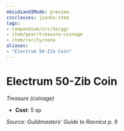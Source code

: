 ```yaml
---
obsidianUIMode: preview
cssclasses: json5e-item
tags:
- compendium/src/5e/ggr
- item/gear/treasure-coinage
- item/rarity/none
aliases: 
- "Electrum 50-Zib Coin"
---
```

# Electrum 50-Zib Coin
*Treasure (coinage)*  

- **Cost**: 5 sp

*Source: Guildmasters' Guide to Ravnica p. 9*